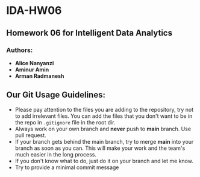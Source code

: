 # IDA-HW06
## Homework 06 for Intelligent Data Analytics

### Authors:
- **Alice Nanyanzi**
- **Aminur Amin**
- **Arman Radmanesh**

## Our Git Usage Guidelines:
+ Please pay attention to the files you are adding to the repository, try not to add irrelevant files. You can add the files that you don't want to be in the repo in `.gitignore` file in the root dir.
+ Always work on your own branch and **never** push to **main** branch. Use pull request.
+ If your branch gets behind the main branch, try to merge **main** into your branch as soon as you can. This will make your work and the team's much easier in the long process.
+ If you don't know what to do, just do it on your branch and let me know.
+ Try to provide a minimal commit message
